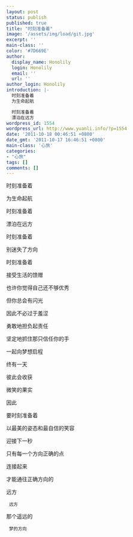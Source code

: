 ```yaml
---
layout: post
status: publish
published: true
title: "时刻准备着"
image: '/assets/img/load/git.jpg'
excerpt: ''
main-class: ''
color: '#7D669E'
author:
  display_name: Honolily
  login: Honolily
  email: ''
  url: ''
author_login: Honolily
introduction: |-
  时刻准备着
  为生命起航

  时刻准备着
  漂泊在远方
wordpress_id: 1554
wordpress_url: http://www.yuanli.info/?p=1554
date: '2011-10-18 00:46:51 +0800'
date_gmt: '2011-10-17 16:46:51 +0800'
main-class: '心旅'
categories:
- "心旅"
tags: []
comments: []
---
```

时刻准备着

为生命起航

时刻准备着

漂泊在远方

时刻准备着

别迷失了方向

时刻准备着

接受生活的馈赠

也许你觉得自己还不够优秀

但你总会有闪光

因此不必过于羞涩

勇敢地担负起责任

坚定地抓住那只信任你的手

一起向梦想启程

终有一天

彼此会收获

微笑的果实

因此

要时刻准备着

以最美的姿态和最自信的笑容

迎接下一秒

只有每一个方向正确的点

连接起来

才能通往正确方向的

远方

     远方

那个遥远的

     梦的方向

